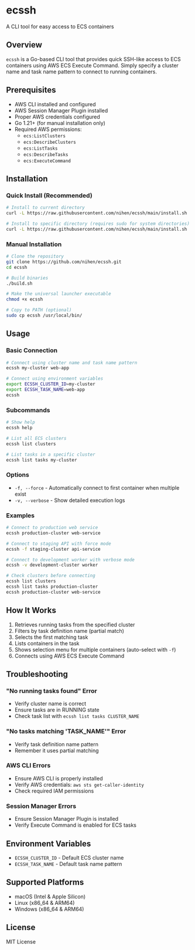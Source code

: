 # ecssh

A CLI tool for easy access to ECS containers

## Overview

`ecssh` is a Go-based CLI tool that provides quick SSH-like access to ECS containers using AWS ECS Execute Command. Simply specify a cluster name and task name pattern to connect to running containers.

## Prerequisites

- AWS CLI installed and configured
- AWS Session Manager Plugin installed
- Proper AWS credentials configured
- Go 1.21+ (for manual installation only)
- Required AWS permissions:
  - `ecs:ListClusters`
  - `ecs:DescribeClusters`
  - `ecs:ListTasks`
  - `ecs:DescribeTasks`
  - `ecs:ExecuteCommand`

## Installation

### Quick Install (Recommended)

```bash
# Install to current directory
curl -L https://raw.githubusercontent.com/nihen/ecssh/main/install.sh | bash

# Install to specific directory (requires sudo for system directories)
curl -L https://raw.githubusercontent.com/nihen/ecssh/main/install.sh | ECSSH_INSTALL_DIR=/usr/local/bin bash
```

### Manual Installation

```bash
# Clone the repository
git clone https://github.com/nihen/ecssh.git
cd ecssh

# Build binaries
./build.sh

# Make the universal launcher executable
chmod +x ecssh

# Copy to PATH (optional)
sudo cp ecssh /usr/local/bin/
```

## Usage

### Basic Connection

```bash
# Connect using cluster name and task name pattern
ecssh my-cluster web-app

# Connect using environment variables
export ECSSH_CLUSTER_ID=my-cluster
export ECSSH_TASK_NAME=web-app
ecssh
```

### Subcommands

```bash
# Show help
ecssh help

# List all ECS clusters
ecssh list clusters

# List tasks in a specific cluster
ecssh list tasks my-cluster
```

### Options

- `-f, --force` - Automatically connect to first container when multiple exist
- `-v, --verbose` - Show detailed execution logs

### Examples

```bash
# Connect to production web service
ecssh production-cluster web-service

# Connect to staging API with force mode
ecssh -f staging-cluster api-service

# Connect to development worker with verbose mode
ecssh -v development-cluster worker

# Check clusters before connecting
ecssh list clusters
ecssh list tasks production-cluster
ecssh production-cluster web-service
```

## How It Works

1. Retrieves running tasks from the specified cluster
2. Filters by task definition name (partial match)
3. Selects the first matching task
4. Lists containers in the task
5. Shows selection menu for multiple containers (auto-select with `-f`)
6. Connects using AWS ECS Execute Command

## Troubleshooting

### "No running tasks found" Error

- Verify cluster name is correct
- Ensure tasks are in RUNNING state
- Check task list with `ecssh list tasks CLUSTER_NAME`

### "No tasks matching 'TASK_NAME'" Error

- Verify task definition name pattern
- Remember it uses partial matching

### AWS CLI Errors

- Ensure AWS CLI is properly installed
- Verify AWS credentials: `aws sts get-caller-identity`
- Check required IAM permissions

### Session Manager Errors

- Ensure Session Manager Plugin is installed
- Verify Execute Command is enabled for ECS tasks

## Environment Variables

- `ECSSH_CLUSTER_ID` - Default ECS cluster name
- `ECSSH_TASK_NAME` - Default task name pattern

## Supported Platforms

- macOS (Intel & Apple Silicon)
- Linux (x86_64 & ARM64)
- Windows (x86_64 & ARM64)

## License

MIT License
